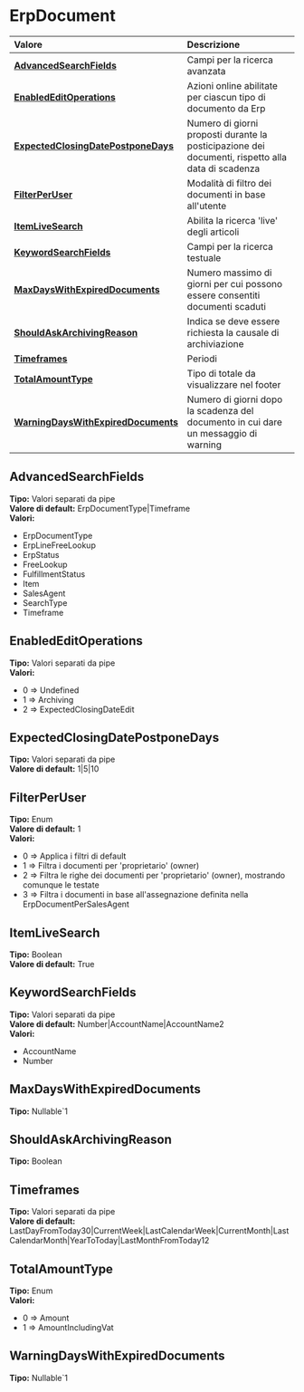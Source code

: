 # ErpDocument

| Valore | Descrizione |
| :--- | :--- |
| [**AdvancedSearchFields**](erpdocument.md#advancedsearchfields) | Campi per la ricerca avanzata |
| [**EnabledEditOperations**](erpdocument.md#enablededitoperations) | Azioni online abilitate per ciascun tipo di documento da Erp |
| [**ExpectedClosingDatePostponeDays**](erpdocument.md#expectedclosingdatepostponedays) | Numero di giorni proposti durante la posticipazione dei documenti, rispetto alla data di scadenza |
| [**FilterPerUser**](erpdocument.md#filterperuser) | Modalità di filtro dei documenti in base all'utente |
| [**ItemLiveSearch**](erpdocument.md#itemlivesearch) | Abilita la ricerca 'live' degli articoli |
| [**KeywordSearchFields**](erpdocument.md#keywordsearchfields) | Campi per la ricerca testuale |
| [**MaxDaysWithExpiredDocuments**](erpdocument.md#maxdayswithexpireddocuments) | Numero massimo di giorni per cui possono essere consentiti documenti scaduti |
| [**ShouldAskArchivingReason**](erpdocument.md#shouldaskarchivingreason) | Indica se deve essere richiesta la causale di archiviazione |
| [**Timeframes**](erpdocument.md#timeframes) | Periodi |
| [**TotalAmountType**](erpdocument.md#totalamounttype) | Tipo di totale da visualizzare nel footer |
| [**WarningDaysWithExpiredDocuments**](erpdocument.md#warningdayswithexpireddocuments) | Numero di giorni dopo la scadenza del documento in cui dare un messaggio di warning |

## AdvancedSearchFields

**Tipo:** Valori separati da pipe  
**Valore di default:** ErpDocumentType\|Timeframe  
**Valori:**

* ErpDocumentType
* ErpLineFreeLookup
* ErpStatus
* FreeLookup
* FulfillmentStatus
* Item
* SalesAgent
* SearchType
* Timeframe

## EnabledEditOperations

**Tipo:** Valori separati da pipe  
**Valori:**

* 0 =&gt; Undefined
* 1 =&gt; Archiving
* 2 =&gt; ExpectedClosingDateEdit

## ExpectedClosingDatePostponeDays

**Tipo:** Valori separati da pipe  
**Valore di default:** 1\|5\|10

## FilterPerUser

**Tipo:** Enum  
**Valore di default:** 1  
**Valori:**

* 0 =&gt; Applica i filtri di default
* 1 =&gt; Filtra i documenti per 'proprietario' \(owner\)
* 2 =&gt; Filtra le righe dei documenti per 'proprietario' \(owner\), mostrando comunque le testate
* 3 =&gt; Filtra i documenti in base all'assegnazione definita nella ErpDocumentPerSalesAgent

## ItemLiveSearch

**Tipo:** Boolean  
**Valore di default:** True

## KeywordSearchFields

**Tipo:** Valori separati da pipe  
**Valore di default:** Number\|AccountName\|AccountName2  
**Valori:**

* AccountName
* Number

## MaxDaysWithExpiredDocuments

**Tipo:** Nullable`1

## ShouldAskArchivingReason

**Tipo:** Boolean

## Timeframes

**Tipo:** Valori separati da pipe  
**Valore di default:** LastDayFromToday30\|CurrentWeek\|LastCalendarWeek\|CurrentMonth\|LastCalendarMonth\|YearToToday\|LastMonthFromToday12

## TotalAmountType

**Tipo:** Enum  
**Valori:**

* 0 =&gt; Amount
* 1 =&gt; AmountIncludingVat

## WarningDaysWithExpiredDocuments

**Tipo:** Nullable`1
